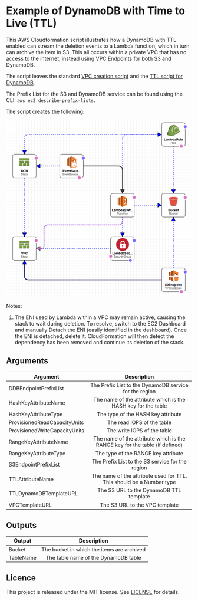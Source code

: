 # Example of DynamoDB with Time to Live (TTL)

This AWS Cloudformation script illustrates how a DynamoDB with TTL enabled can stream the deletion events to a Lambda function,
which in turn can archive the item in S3.  This all occurs within a private VPC that has no access to the internet, instead using
VPC Endpoints for both S3 and DynamoDB.

The script leaves the standard [VPC creation script](https://github.com/gford1000-aws/vpc) and the [TTL script for DynamoDB](https://github.com/gford1000-aws/dynamdb-with-ttl).

The Prefix List for the S3 and DynamoDB service can be found using the CLI: `aws ec2 describe-prefix-lists`.

The script creates the following:

![alt text](https://github.com/gford1000-aws/dynamdb-with-ttl/blob/master/example/Example%20script%20resources.png "Script per designer")

Notes:

1. The ENI used by Lambda within a VPC may remain active, causing the stack to wait during deletion.  To resolve, switch to the EC2 Dashboard and manually Detach the ENI (easily identified in the dashboard).  Once the ENI is detached, delete it.  CloudFormation will then detect the dependency has been removed and continue its deletion of the stack.


## Arguments

| Argument                      | Description                                                                     |
| ----------------------------- |:-------------------------------------------------------------------------------:|
| DDBEndpointPrefixList         | The Prefix List to the DynamoDB service for the region                          |
| HashKeyAttributeName          | The name of the attribute which is the HASH key for the table                   |
| HashKeyAttributeType          | The type of the HASH key attribute                                              |
| ProvisionedReadCapacityUnits  | The read IOPS of the table                                                      |
| ProvisionedWriteCapacityUnits | The write IOPS of the table                                                     |
| RangeKeyAttributeName         | The name of the attribute which is the RANGE key for the table (if defined)     |
| RangeKeyAttributeType         | The type of the RANGE key attribute                                             |
| S3EndpointPrefixList          | The Prefix List to the S3 service for the region                                |
| TTLAttributeName              | The name of the attribute used for TTL.  This should be a Number type           |
| TTLDynamoDBTemplateURL        | The S3 URL to the DynamoDB TTL template                                         |
| VPCTemplateURL                | The S3 URL to the VPC template                                                  |


## Outputs

| Output         | Description                                      |
| ---------------|:------------------------------------------------:|
| Bucket         | The bucket in which the items are archived       |
| TableName      | The table name of the DynamoDB table             |

## Licence

This project is released under the MIT license. See [LICENSE](LICENSE) for details.
